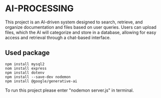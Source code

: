 # AI-PROCESSING
This project is an AI-driven system designed to search, retrieve, and organize documentation and files based on user queries. Users can upload files, which the AI will categorize and store in a database, allowing for easy access and retrieval through a chat-based interface.

## Used package
    npm install mysql2
    nom install express
    npm install dotenv
    npm install --save-dev nodemon
    npm install @google/generative-ai

To run this project please enter "nodemon server.js" in terminal.